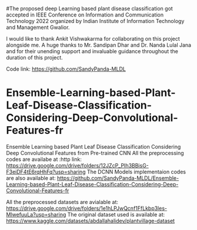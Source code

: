 #The proposed deep Learning based plant disease classification got accepted in IEEE Conference on Information and Communication Technology 2022 organized by Indian Institute of Information Technology and Management Gwalior. 



I would like to thank Ankit Vishwakarma for collaborating on this project alongside me. A huge thanks to Mr. Sandipan Dhar and Dr. Nanda Lulal Jana and for their unending support and invaluable guidance throughout the duration of this project.
 

Code link: https://github.com/SandyPanda-MLDL

# Ensemble-Learning-based-Plant-Leaf-Disease-Classification-Considering-Deep-Convolutional-Features-fr
Ensemble Learning based Plant Leaf Disease Classification Considering Deep Convolutional Features from Pre-trained CNN
All the preprocessing codes are availabe at :http link: https://drive.google.com/drive/folders/12JZcP_PIh3BBisG-F3eiDF4tE6rqHhFq?usp=sharing
The DCNN Models implementaion codes are also available at: https://github.com/SandyPanda-MLDL/Ensemble-Learning-based-Plant-Leaf-Disease-Classification-Considering-Deep-Convolutional-Features-fr

All the preprocessed datasets are avialable at: https://drive.google.com/drive/folders/1e1hLPJwQcnf1FfLkbp3les-MlwefuuLa?usp=sharing
The original dataset used is available at: https://www.kaggle.com/datasets/abdallahalidev/plantvillage-dataset
